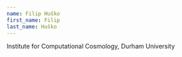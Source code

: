 ```yaml
---
name: Filip Huško
first_name: Filip
last_name: Huško
---
```


Institute for Computational Cosmology, Durham University